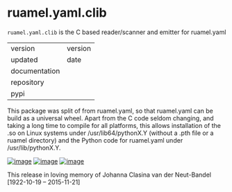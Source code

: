 
# ruamel.yaml.clib

`ruamel.yaml.clib` is the C based reader/scanner and emitter for ruamel.yaml

<table class="docutils">
  <tr>
    <td>version</td>
    <td>version</td>
  </tr>
  <tr>
    <td>updated</td>
    <td>date</td>
  </tr>
  <tr>
    <td>documentation</td>
    <td><https://yaml.dev/doc/ruamel.yaml.clib></td>
  </tr>
  <tr>
    <td>repository</td>
    <td><https://sourceforge.net/projects/ruamel-yaml-clib/></td>
  </tr>
  <tr>
    <td>pypi</td>
    <td><https://pypi.org/project/ruamel.yaml.clib/></td>
  </tr>
</table>


This package was split of from ruamel.yaml, so that ruamel.yaml can be
build as a universal wheel. Apart from the C code seldom changing, and
taking a long time to compile for all platforms, this allows
installation of the .so on Linux systems under /usr/lib64/pythonX.Y
(without a .pth file or a ruamel directory) and the Python code for
ruamel.yaml under /usr/lib/pythonX.Y.

[![image](https://bestpractices.coreinfrastructure.org/projects/1128/badge)](https://bestpractices.coreinfrastructure.org/projects/1128)
[![image](https://sourceforge.net/p/ruamel-yaml-clib/code/ci/default/tree/_doc/_static/license.svg?format=raw)](https://opensource.org/licenses/MIT)
[![image](https://sourceforge.net/p/ruamel-yaml-clib/code/ci/default/tree/_doc/_static/pypi.svg?format=raw)](https://pypi.org/project/ruamel.yaml.clib/)

This release in loving memory of Johanna Clasina van der Neut-Bandel
\[1922-10-19 &ndash; 2015-11-21\]

